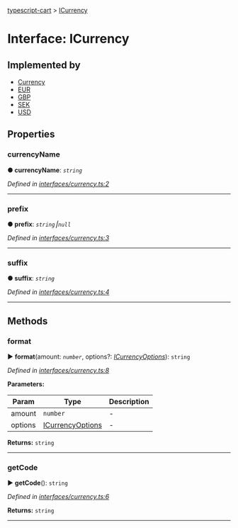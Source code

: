 [typescript-cart](../README.md) > [ICurrency](../interfaces/icurrency.md)



# Interface: ICurrency

## Implemented by

* [Currency](../classes/currency.md)
* [EUR](../classes/eur.md)
* [GBP](../classes/gbp.md)
* [SEK](../classes/sek.md)
* [USD](../classes/usd.md)


## Properties
<a id="currencyname"></a>

###  currencyName

**●  currencyName**:  *`string`* 

*Defined in [interfaces/currency.ts:2](https://github.com/FlareMind/typescript-cart/blob/0489372/src/interfaces/currency.ts#L2)*





___

<a id="prefix"></a>

###  prefix

**●  prefix**:  *`string`⎮`null`* 

*Defined in [interfaces/currency.ts:3](https://github.com/FlareMind/typescript-cart/blob/0489372/src/interfaces/currency.ts#L3)*





___

<a id="suffix"></a>

###  suffix

**●  suffix**:  *`string`* 

*Defined in [interfaces/currency.ts:4](https://github.com/FlareMind/typescript-cart/blob/0489372/src/interfaces/currency.ts#L4)*





___


## Methods
<a id="format"></a>

###  format

► **format**(amount: *`number`*, options?: *[ICurrencyOptions](icurrencyoptions.md)*): `string`



*Defined in [interfaces/currency.ts:8](https://github.com/FlareMind/typescript-cart/blob/0489372/src/interfaces/currency.ts#L8)*



**Parameters:**

| Param | Type | Description |
| ------ | ------ | ------ |
| amount | `number`   |  - |
| options | [ICurrencyOptions](icurrencyoptions.md)   |  - |





**Returns:** `string`





___

<a id="getcode"></a>

###  getCode

► **getCode**(): `string`



*Defined in [interfaces/currency.ts:6](https://github.com/FlareMind/typescript-cart/blob/0489372/src/interfaces/currency.ts#L6)*





**Returns:** `string`





___


